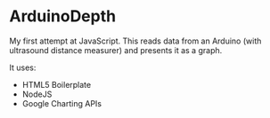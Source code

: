 # ArduinoDepth
My first attempt at JavaScript. This reads data from an Arduino (with ultrasound distance measurer) and presents it as a graph.

It uses:
* HTML5 Boilerplate
* NodeJS
* Google Charting APIs

